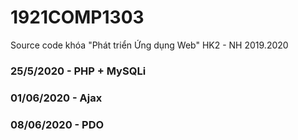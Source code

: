 # 1921COMP1303
Source code khóa "Phát triển Ứng dụng Web" HK2 - NH 2019.2020

### 25/5/2020 - PHP + MySQLi
### 01/06/2020 - Ajax
### 08/06/2020 - PDO
